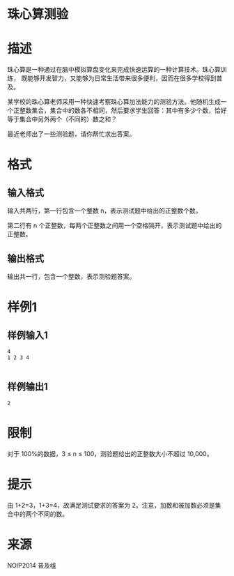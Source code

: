 # 珠心算测验


# 描述

珠心算是一种通过在脑中模拟算盘变化来完成快速运算的一种计算技术。珠心算训练， 既能够开发智力，又能够为日常生活带来很多便利，因而在很多学校得到普及。

某学校的珠心算老师采用一种快速考察珠心算加法能力的测验方法。他随机生成一个正整数集合，集合中的数各不相同，然后要求学生回答：其中有多少个数，恰好等于集合中另外两个（不同的）数之和？

最近老师出了一些测验题，请你帮忙求出答案。

# 格式

## 输入格式

输入共两行，第一行包含一个整数 n，表示测试题中给出的正整数个数。

第二行有 n 个正整数，每两个正整数之间用一个空格隔开，表示测试题中给出的正整数。

## 输出格式

输出共一行，包含一个整数，表示测验题答案。

# 样例1

## 样例输入1

```
4
1 2 3 4


```

## 样例输出1

```
2

```

# 限制

对于 100%的数据，3  ≤ n  ≤ 100，测验题给出的正整数大小不超过 10,000。 

# 提示

由 1+2=3，1+3=4，故满足测试要求的答案为 2。注意，加数和被加数必须是集合中的两个不同的数。

# 来源

NOIP2014 普及组
